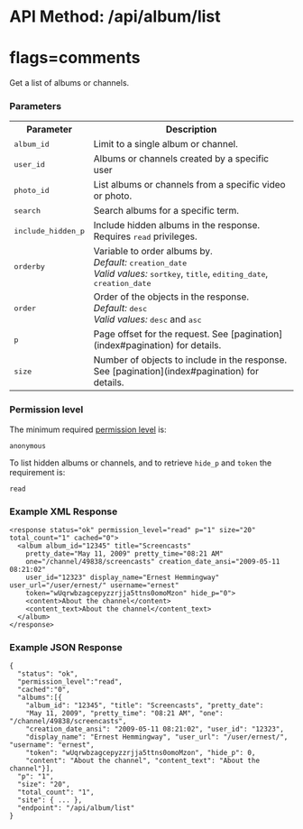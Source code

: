 # API Method: /api/album/list
# flags=comments

Get a list of albums or channels.

### Parameters

<table class="pretty">
  <tr><th>Parameter</th><th>Description</th></tr>

  <tr>
    <td>
      <tt>album_id</tt> 
    </td>
    <td>
      Limit to a single album or channel.
    </td>
  </tr>

  <tr>
    <td>
      <tt>user_id</tt> 
    </td>
    <td>
      Albums or channels created by a specific user
    </td>
  </tr>

  <tr>
    <td>
      <tt>photo_id</tt> 
    </td>
    <td>
      List albums or channels from a specific video or photo.
    </td>
  </tr>

  <tr>
    <td>
      <tt>search</tt>
    </td>
    <td>
      Search albums for a specific term.
    </td>
  </tr>

  <tr>
    <td>
      <tt>include_hidden_p</tt>
    </td>
    <td>
      Include hidden albums in the response. Requires <tt>read</tt> privileges.
    </td>
  </tr>

  <tr>
    <td>
      <tt>orderby</tt>
    </td>
    <td>
      Variable to order albums by.<br/>
      <i>Default:</i> <tt>creation_date</tt><br/>
      <i>Valid values:</i> <tt>sortkey</tt>, <tt>title</tt>, <tt>editing_date</tt>, <tt>creation_date</tt>
    </td>
  </tr>

  <tr>
    <td>
      <tt>order</tt>
    </td>
    <td>
      Order of the objects in the response.<br/>
      <i>Default:</i> <tt>desc</tt><br/>
      <i>Valid values:</i> <tt>desc</tt> and <tt>asc</tt>
    </td>
  </tr>

  <tr>
    <td>
      <tt>p</tt>
    </td>
    <td>
      Page offset for the request. See [pagination](index#pagination) for details.
    </td>
  </tr>

  <tr>
    <td>
      <tt>size</tt>
    </td>
    <td>
      Number of objects to include in the response. See [pagination](index#pagination) for details.
    </td>
  </tr>
</table>



### Permission level 

The minimum required [permission level](index#permission-level) is:

    anonymous

To list hidden albums or channels, and to retrieve `hide_p` and `token` the requirement is:

    read

### Example XML Response

    <response status="ok" permission_level="read" p="1" size="20" total_count="1" cached="0">
      <album album_id="12345" title="Screencasts" 
        pretty_date="May 11, 2009" pretty_time="08:21 AM" 
        one="/channel/49838/screencasts" creation_date_ansi="2009-05-11 08:21:02" 
        user_id="12323" display_name="Ernest Hemmingway" user_url="/user/ernest/" username="ernest"
        token="wUqrwbzagcepyzzrjja5ttns0omoMzon" hide_p="0">
        <content>About the channel</content>
        <content_text>About the channel</content_text>
      </album>
    </response>


### Example JSON Response

    {
      "status": "ok", 
      "permission_level":"read",
      "cached":"0",
      "albums":[{
        "album_id": "12345", "title": "Screencasts", "pretty_date": 
        "May 11, 2009", "pretty_time": "08:21 AM", "one": "/channel/49838/screencasts", 
        "creation_date_ansi": "2009-05-11 08:21:02", "user_id": "12323", 
        "display_name": "Ernest Hemmingway", "user_url": "/user/ernest/", "username": "ernest", 
        "token": "wUqrwbzagcepyzzrjja5ttns0omoMzon", "hide_p": 0, 
        "content": "About the channel", "content_text": "About the channel"}],
      "p": "1",
      "size": "20",
      "total_count": "1",
      "site": { ... },
      "endpoint": "/api/album/list"
    }

